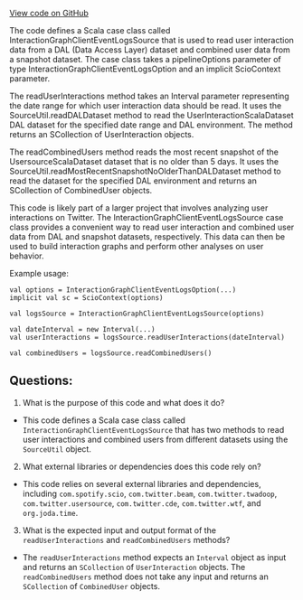 [View code on GitHub](https://github.com/misbahsy/the-algorithm/src/scala/com/twitter/interaction_graph/scio/agg_client_event_logs/InteractionGraphClientEventLogsSource.scala)

The code defines a Scala case class called InteractionGraphClientEventLogsSource that is used to read user interaction data from a DAL (Data Access Layer) dataset and combined user data from a snapshot dataset. The case class takes a pipelineOptions parameter of type InteractionGraphClientEventLogsOption and an implicit ScioContext parameter.

The readUserInteractions method takes an Interval parameter representing the date range for which user interaction data should be read. It uses the SourceUtil.readDALDataset method to read the UserInteractionScalaDataset DAL dataset for the specified date range and DAL environment. The method returns an SCollection of UserInteraction objects.

The readCombinedUsers method reads the most recent snapshot of the UsersourceScalaDataset dataset that is no older than 5 days. It uses the SourceUtil.readMostRecentSnapshotNoOlderThanDALDataset method to read the dataset for the specified DAL environment and returns an SCollection of CombinedUser objects.

This code is likely part of a larger project that involves analyzing user interactions on Twitter. The InteractionGraphClientEventLogsSource case class provides a convenient way to read user interaction and combined user data from DAL and snapshot datasets, respectively. This data can then be used to build interaction graphs and perform other analyses on user behavior. 

Example usage:

```
val options = InteractionGraphClientEventLogsOption(...)
implicit val sc = ScioContext(options)

val logsSource = InteractionGraphClientEventLogsSource(options)

val dateInterval = new Interval(...)
val userInteractions = logsSource.readUserInteractions(dateInterval)

val combinedUsers = logsSource.readCombinedUsers()
```
## Questions: 
 1. What is the purpose of this code and what does it do?
- This code defines a Scala case class called `InteractionGraphClientEventLogsSource` that has two methods to read user interactions and combined users from different datasets using the `SourceUtil` object.

2. What external libraries or dependencies does this code rely on?
- This code relies on several external libraries and dependencies, including `com.spotify.scio`, `com.twitter.beam`, `com.twitter.twadoop`, `com.twitter.usersource`, `com.twitter.cde`, `com.twitter.wtf`, and `org.joda.time`.

3. What is the expected input and output format of the `readUserInteractions` and `readCombinedUsers` methods?
- The `readUserInteractions` method expects an `Interval` object as input and returns an `SCollection` of `UserInteraction` objects. The `readCombinedUsers` method does not take any input and returns an `SCollection` of `CombinedUser` objects.
